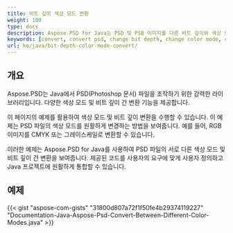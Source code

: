 ```yaml
---
title: 비트 깊이 색상 모드 변환
weight: 100
type: docs
description: Aspose.PSD for Java는 PSD 및 PSB 이미지를 다른 비트 깊이와 색상 모드로 변환할 수 있습니다.
keywords: [convert, convert psd, change bit depth, change color mode, convert psd to cmyk, bit depth, color mode convert, psd api, java, code sample]
url: ko/java/bit-depth-color-mode-convert/
---
```


## **개요**
Aspose.PSD는 Java에서 PSD(Photoshop 문서) 파일을 조작하기 위한 강력한 라이브러리입니다. 다양한 색상 모드 및 비트 깊이 간 변환 기능을 제공합니다.

이 페이지의 예제를 활용하여 색상 모드 및 비트 깊이 변환을 수행할 수 있습니다. 이 예제는 PSD 파일의 색상 모드를 원활하게 변경하는 방법을 보여줍니다. 예를 들어, RGB 이미지를 CMYK 또는 그레이스케일로 변환할 수 있습니다.

이러한 예제는 Aspose.PSD for Java를 사용하여 PSD 파일의 서로 다른 색상 모드 및 비트 깊이 간 변환을 보여줍니다. 제공된 코드를 사용자의 요구에 맞게 사용자 정의하고 Java 프로젝트에 원활하게 통합할 수 있습니다.

## **예제**
{{< gist "aspose-com-gists" "31800d807a72f1f50fe4b29374119227" "Documentation-Java-Aspose-Psd-Convert-Between-Different-Color-Modes.java" >}}
